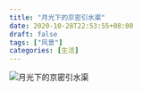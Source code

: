```yaml
---
title: "月光下的京密引水渠"
date: 2020-10-28T22:53:55+08:00
draft: false
tags: ["风景"]
categories: [生活]
---
```


![月光下的京密引水渠](https://cdn.jsdelivr.net/gh/ai0376/ownwiki.pic.0@master/97453501-c3fb7400-1970-11eb-96c0-0991fc3878ab.jpg)
<!--more-->
